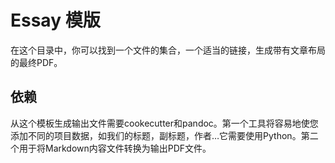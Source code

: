 Essay 模版
==============

在这个目录中，你可以找到一个文件的集合，一个适当的链接，生成带有文章布局的最终PDF。


依赖
------------

从这个模板生成输出文件需要cookecutter和pandoc。第一个工具将容易地使您添加不同的项目数据，如我们的标题，副标题，作者…它需要使用Python。第二个用于将Markdown内容文件转换为输出PDF文件。
